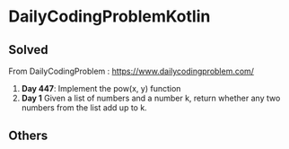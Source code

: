 # DailyCodingProblemKotlin

## Solved

From DailyCodingProblem : https://www.dailycodingproblem.com/
1) **Day 447**: Implement the pow(x, y) function
2) **Day 1** Given a list of numbers and a number k, return whether any two numbers from the list add up to k.

## Others
